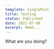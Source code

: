 ```yaml
---
template: SinglePost
title: Testing
status: Published
date: 2021-07-08
excerpt: Hmmm...
---
```

What are you doing?